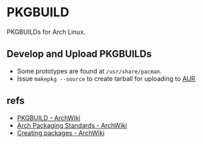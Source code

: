 PKGBUILD
========

PKGBUILDs for Arch Linux.



Develop and Upload PKGBUILDs
-------------------

* Some prototypes are found at `/usr/share/pacman`.
* Issue `makepkg --source` to create tarball for uploading to
[AUR](https://aur.archlinux.org/)



refs
----

* [PKGBUILD - ArchWiki](https://wiki.archlinux.org/index.php/Pkgbuild)
* [Arch Packaging Standards - ArchWiki](https://wiki.archlinux.org/index.php/Arch_Packaging_Standards)
* [Creating packages - ArchWiki](https://wiki.archlinux.org/index.php/Creating_packages)
